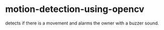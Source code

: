 # motion-detection-using-opencv

detects if there is a movement and alarms the owner with a buzzer sound.
